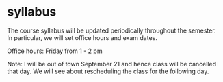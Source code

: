 # syllabus
The course syllabus will be updated periodically throughout the semester.
In particular, we will set office hours and exam dates.

Office hours: Friday from 1 - 2 pm 

Note: I will be out of town September 21 and hence class will be cancelled 
that day.  We will see about rescheduling the class for the following day.